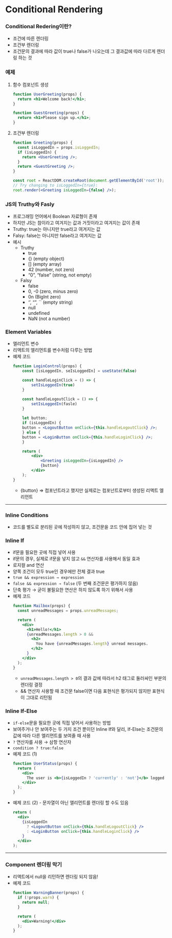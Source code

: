 # Conditional Rendering

### Conditional Redering이란?

- 조건에 따른 렌더링
- 조건부 렌더링
- 조건문의 결과에 따라 값이 true나 false가 나오는데 그 결과값에 따라 다르게 렌더링 하는 것

### 예제

1. 함수 컴포넌트 생성
    
    ```jsx
    function UserGreeting(props) {
      return <h1>Welcome back!</h1>;
    }
    
    function GuestGreeting(props) {
      return <h1>Please sign up.</h1>;
    }
    ```
    
2. 조건부 렌더링
    
    ```jsx
    function Greeting(props) {
      const isLoggedIn = props.isLoggedIn;
      if (isLoggedIn) {
        return <UserGreeting />;
      }
      return <GuestGreeting />;
    }
    
    const root = ReactDOM.createRoot(document.getElementById('root')); 
    // Try changing to isLoggedIn={true}:
    root.render(<Greeting isLoggedIn={false} />);
    ```
    

### JS의 Truthy와 Fasly

- 프로그래밍 언어에서 Boolean 자료형이 존재
- 하지만 JS는 참이라고 여겨지는 값과 거짓이라고 여겨지는 값이 존재
- Truthy: true는 아니지만 true라고 여겨지는 값
- Falsy: false는 아니지만 false라고 여겨지는 값
- 예시
    - Truthy
        - true
        - {} (empty object)
        - [] (empty array)
        - 42 (number, not zero)
        - “0”, “false” (string, not empty)
    - Falsy
        - false
        - 0, -0 (zero, minus zero)
        - 0n (BigInt zero)
        - ‘’, “”, `` (empty string)
        - null
        - undefined
        - NaN (not a number)

### Element Variables

- 엘리먼트 변수
- 리액트의 엘리먼트를 변수처럼 다루는 방법
- 예제 코드
    ```jsx
    function LoginControl(props) {
        const [isLoggedIn, seIsLoggedIn] = useState(false)
    
        const handleLoginClick = () => {
            setIsLoggedIn(true)
        }
    
        const handleLogoutClick = () => {
            setIsLoggedIn(fasle)
        }
        
        let button;
        if (isLoggedIn) {
        button = <LogoutButton onClick={this.handleLogoutClick} />;
        } else {
        button = <LoginButton onClick={this.handleLoginClick} />;
        }
    
        return (
            <div>
                <Greeting isLoggedIn={isLoggedIn} />
                {button}
            </div>
        );
    }
    ```
    - {button} ⇒ 컴포넌트라고 했지만 실제로는 컴포넌트로부터 생성된 리액트 엘리먼트

---

### Inline Conditions

- 코드를 별도로 분리된 곳에 작성하지 않고, 조건문을 코드 안에 집어 넣는 것

### Inline If

- if문을 필요한 곳에 직접 넣어 사용
- if문의 경우, 실제로 if문을 넣지 않고 `&&` 연산자를 사용해서 동일 효과
- 로지컬 and 연산
- 양쪽 조건이 모두 true인 경우에만 전체 결과 true
- `true && expression → expression`
- `false && expression → false` (두 번째 조건문은 평가하지 않음)
- 단축 평가 → 굳이 불필요한 연산은 하지 않도록 하기 위해서 사용
- 예제 코드
    ```jsx
    function Mailbox(props) {
      const unreadMessages = props.unreadMessages;
    
      return (
        <div>
          <h1>Hello!</h1>
          {unreadMessages.length > 0 &&
            <h2>
              You have {unreadMessages.length} unread messages.
            </h2>
          }
        </div>
      );
    }
    ```
    - `unreadMessages.length > 0`의 결과 값에 따라서 h2 태그로 둘러싸인 부분의 렌더링 결정
    - && 연산자 사용할 때 조건문 false이면 다음 표현식은 평가되지 않지만 표현식이 그대로 리턴됨

### Inline If-Else

- `if-else`문을 필요한 곳에 직접 넣어서 사용하는 방법
- 보여주거나 안 보여주는 두 가지 조건 뿐이던 Inline If와 달리, If-Else는 조건문의 값에 따라 다른 엘리먼트를 보여줄 때 사용
- `?` 연산자를 사용 → 삼항 연산자
- `condition ? true:false`
- 예제 코드 (1)
    ```jsx
    function UserStatus(props) {
      return (
        <div>
          The user is <b>{isLoggedIn ? 'currently' : 'not'}</b> logged in.
        </div>
      );
    }
    ```
- 예제 코드 (2) - 문자열이 아닌 엘리먼트를 렌더링 할 수도 있음
    ```jsx
    return (
      <div>
        {isLoggedIn
          ? <LogoutButton onClick={this.handleLogoutClick} />
          : <LoginButton onClick={this.handleLoginClick} />
        }
      </div>
    );
    ```
    

---

### Component 렌더링 막기
- 리액트에서 null을 리턴하면 렌더링 되지 않음!
- 예제 코드
    ```jsx
    function WarningBanner(props) {
      if (!props.warn) {
        return null;
      }
    
      return (
        <div>Warning!</div>
      );
    }
    ```